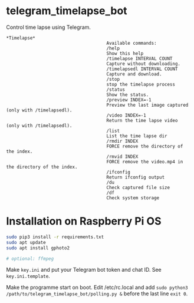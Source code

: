 # telegram_timelapse_bot

Control time lapse using Telegram.

```
*Timelapse*
                                      Available commands:
                                      /help
                                      Show this help
                                      /timelapse INTERVAL COUNT
                                      Capture without downloading.
                                      /timelapsedl INTERVAL COUNT
                                      Capture and download.
                                      /stop
                                      stop the timelapse process
                                      /status
                                      Show the status.
                                      /preview INDEX=-1
                                      Preview the last image captured (only with /timelapsedl).
                                      /video INDEX=-1
                                      Return the time lapse video (only with /timelapsedl).
                                      /list
                                      List the time lapse dir
                                      /rmdir INDEX
                                      FORCE remove the directory of the index.
                                      /rmvid INDEX
                                      FORCE remove the video.mp4 in the directory of the index.
                                      /ifconfig
                                      Return ifconfig output
                                      /du
                                      Check captured file size
                                      /df
                                      Check system storage
```

# Installation on Raspberry Pi OS

```bash
sudo pip3 install -r requirements.txt
sudo apt update
sudo apt install gphoto2

# optional: ffmpeg
```

Make `key.ini` and put your Telegram bot token and chat ID. See `key.ini.template`.  

Make the programme start on boot. Edit /etc/rc.local and add `sudo python3 /path/to/telegram_timelapse_bot/polling.py &` before the last line `exit 0`.
